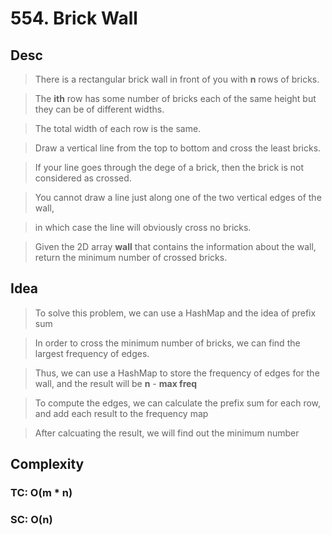 # 554. Brick Wall

## Desc

> There is a rectangular brick wall in front of you with **n** rows of bricks.

> The **ith** row has some number of bricks each of the same height but they can be of different widths.

> The total width of each row is the same.

> Draw a vertical line from the top to bottom and cross the least bricks.

> If your line goes through the dege of a brick, then the brick is not considered as crossed.

> You cannot draw a line just along one of the two vertical edges of the wall,

> in which case the line will obviously cross no bricks.

> Given the 2D array **wall** that contains the information about the wall, return the minimum number of crossed bricks.

## Idea

> To solve this problem, we can use a HashMap and the idea of prefix sum

> In order to cross the minimum number of bricks, we can find the largest frequency of edges.

> Thus, we can use a HashMap to store the frequency of edges for the wall, and the result will be **n** - **max freq**

> To compute the edges, we can calculate the prefix sum for each row, and add each result to the frequency map

> After calcuating the result, we will find out the minimum number

## Complexity

### TC: O(m * n)

### SC: O(n)